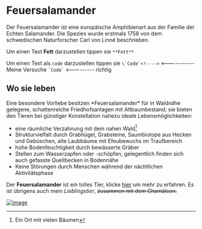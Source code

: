 # Feuersalamander

Der Feuersalamander ist eine europäische Amphibienart aus der Familie der Echten Salamander. Die Spezies wurde erstmals 1758 von dem schwedischen Naturforscher Carl von Linné beschrieben.

Um einen Text **Fett** darzustellen tippen sie `**Fett**`

Um einen Text als `code` darzustellen tippen sie ``\`Code`<!---->``  <----------- Meine Versuche
`` `Code` ``  <--------- richtig

## Wo sie leben

Eine besondere Vorliebe besitzen \*Feuersalamander\* für in Waldnähe gelegene, schattenreiche Friedhofsanlagen mit Altbaumbestand; sie bieten den Tieren bei günstiger Konstellation nahezu ideale Lebensmöglichkeiten:

- eine räumliche Verzahnung mit dem nahen Wald[^1]
- Strukturvielfalt durch Grabhügel, Grabsteine, Saumbiotope aus Hecken und Gebüschen, alte Laubbäume mit Efeubewuchs im Traufbereich
- hohe Bodenfeuchtigkeit durch bewässerte Gräber
- Stellen zum Wasserzapfen oder -schöpfen, gelegentlich finden sich auch gefasste Quellbecken in Bodennähe
- Keine Störungen durch Menschen während der nächtlichen Aktivitätsphase

Der **Feuersalamander** ist ein tolles Tier, klicke [hier](https://de.wikipedia.org/wiki/Feuersalamander) um mehr zu erfahren. Es ist übrigens auch mein *Lieblingstier*, ~~zusammen mit dem Chamäleon.~~
<!-- Versteckt shhhhh -->

[![image](https://user-images.githubusercontent.com/111046405/184094133-8298951b-b565-46ba-a9e3-5290ef0019d2.png)](http://www.karch.ch/karch/Feuersalamander)





[^1]: Ein Ort mit vielen Bäumen
